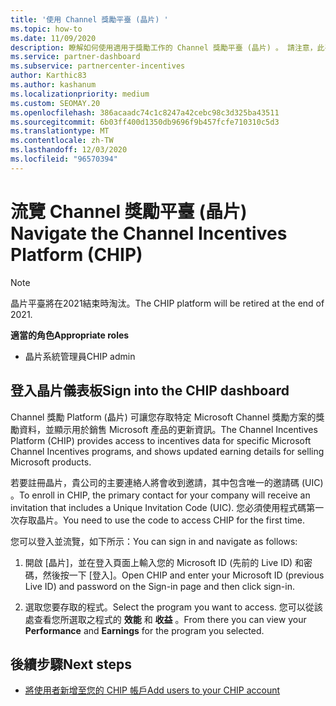 ```yaml
---
title: '使用 Channel 獎勵平臺 (晶片) '
ms.topic: how-to
ms.date: 11/09/2020
description: 瞭解如何使用適用于獎勵工作的 Channel 獎勵平臺 (晶片) 。 請注意，此平臺將于2021結束時淘汰。
ms.service: partner-dashboard
ms.subservice: partnercenter-incentives
author: Karthic83
ms.author: kashanum
ms.localizationpriority: medium
ms.custom: SEOMAY.20
ms.openlocfilehash: 386acaadc74c1c8247a42cebc98c3d325ba43511
ms.sourcegitcommit: 6b03ff400d1350db9696f9b457fcfe710310c5d3
ms.translationtype: MT
ms.contentlocale: zh-TW
ms.lasthandoff: 12/03/2020
ms.locfileid: "96570394"
---
```

# <a name="navigate-the-channel-incentives-platform-chip"></a><span data-ttu-id="93c22-104">流覽 Channel 獎勵平臺 (晶片) </span><span class="sxs-lookup"><span data-stu-id="93c22-104">Navigate the Channel Incentives Platform (CHIP)</span></span>

>[!NOTE]
><span data-ttu-id="93c22-105">晶片平臺將在2021結束時淘汰。</span><span class="sxs-lookup"><span data-stu-id="93c22-105">The CHIP platform will be retired at the end of 2021.</span></span>

<span data-ttu-id="93c22-106">**適當的角色**</span><span class="sxs-lookup"><span data-stu-id="93c22-106">**Appropriate roles**</span></span>

- <span data-ttu-id="93c22-107">晶片系統管理員</span><span class="sxs-lookup"><span data-stu-id="93c22-107">CHIP admin</span></span>

## <a name="sign-into-the-chip-dashboard"></a><span data-ttu-id="93c22-108">登入晶片儀表板</span><span class="sxs-lookup"><span data-stu-id="93c22-108">Sign into the CHIP dashboard</span></span>

<span data-ttu-id="93c22-109">Channel 獎勵 Platform (晶片) 可讓您存取特定 Microsoft Channel 獎勵方案的獎勵資料，並顯示用於銷售 Microsoft 產品的更新資訊。</span><span class="sxs-lookup"><span data-stu-id="93c22-109">The Channel Incentives Platform (CHIP) provides access to incentives data for specific Microsoft Channel Incentives programs, and shows updated earning details for selling Microsoft products.</span></span>

<span data-ttu-id="93c22-110">若要註冊晶片，貴公司的主要連絡人將會收到邀請，其中包含唯一的邀請碼 (UIC) 。</span><span class="sxs-lookup"><span data-stu-id="93c22-110">To enroll in CHIP, the primary contact for your company will receive an invitation that includes a Unique Invitation Code (UIC).</span></span> <span data-ttu-id="93c22-111">您必須使用程式碼第一次存取晶片。</span><span class="sxs-lookup"><span data-stu-id="93c22-111">You need to use the code to access CHIP for the first time.</span></span>


<span data-ttu-id="93c22-112">您可以登入並流覽，如下所示：</span><span class="sxs-lookup"><span data-stu-id="93c22-112">You can sign in and navigate as follows:</span></span>

1. <span data-ttu-id="93c22-113">開啟 [晶片]，並在登入頁面上輸入您的 Microsoft ID (先前的 Live ID) 和密碼，然後按一下 [登入]。</span><span class="sxs-lookup"><span data-stu-id="93c22-113">Open CHIP and enter your Microsoft ID (previous Live ID) and password on the Sign-in page and then click sign-in.</span></span>
 
1. <span data-ttu-id="93c22-114">選取您要存取的程式。</span><span class="sxs-lookup"><span data-stu-id="93c22-114">Select the program you want to access.</span></span>
<span data-ttu-id="93c22-115">您可以從該處查看您所選取之程式的 **效能** 和 **收益** 。</span><span class="sxs-lookup"><span data-stu-id="93c22-115">From there you can view your **Performance** and **Earnings** for the program you selected.</span></span> 

## <a name="next-steps"></a><span data-ttu-id="93c22-116">後續步驟</span><span class="sxs-lookup"><span data-stu-id="93c22-116">Next steps</span></span>

- [<span data-ttu-id="93c22-117">將使用者新增至您的 CHIP 帳戶</span><span class="sxs-lookup"><span data-stu-id="93c22-117">Add users to your CHIP account</span></span>](chip-users.md)